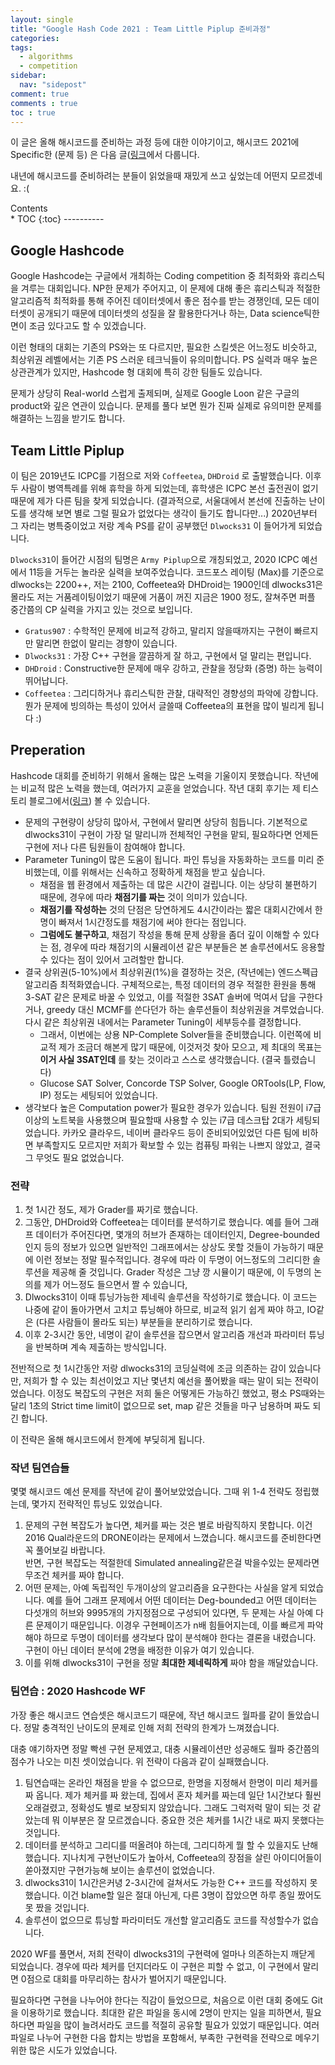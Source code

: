 ```yaml
---
layout: single
title: "Google Hash Code 2021 : Team Little Piplup 준비과정"
categories: 
tags:
  - algorithms
  - competition
sidebar:
  nav: "sidepost"
comment: true
comments : true
toc : true
---
```



이 글은 올해 해시코드를 준비하는 과정 등에 대한 이야기이고, 해시코드 2021에 Specific한 (문제 등) 은 다음 글([링크](/Hashcode-2021-prelim/)에서 다룹니다.

내년에 해시코드를 준비하려는 분들이 읽었을때 재밌게 쓰고 싶었는데 어떤지 모르겠네요. :( 

<div id="toc">
Contents
</div>
* TOC
{:toc}
----------

## Google Hashcode 
Google Hashcode는 구글에서 개최하는 Coding competition 중 최적화와 휴리스틱을 겨루는 대회입니다. NP한 문제가 주어지고, 이 문제에 대해 좋은 휴리스틱과 적절한 알고리즘적 최적화를 통해 주어진 데이터셋에서 좋은 점수를 받는 경쟁인데, 모든 데이터셋이 공개되기 때문에 데이터셋의 성질을 잘 활용한다거나 하는, Data science틱한 면이 조금 있다고도 할 수 있겠습니다.

이런 형태의 대회는 기존의 PS와는 또 다르지만, 필요한 스킬셋은 어느정도 비슷하고, 최상위권 레벨에서는 기존 PS 스러운 테크닉들이 유의미합니다. PS 실력과 매우 높은 상관관계가 있지만, Hashcode 형 대회에 특히 강한 팀들도 있습니다. 

문제가 상당히 Real-world 스럽게 출제되며, 실제로 Google Loon 같은 구글의 product와 깊은 연관이 있습니다. 문제를 풀다 보면 뭔가 진짜 실제로 유의미한 문제를 해결하는 느낌을 받기도 합니다. 

## Team Little Piplup 
이 팀은 2019년도 ICPC를 기점으로 저와 `Coffeetea`, `DHDroid` 로 출발했습니다. 이후 두 사람이 병역특례를 위해 휴학을 하게 되었는데, 휴학생은 ICPC 본선 출전권이 없기 때문에 제가 다른 팀을 찾게 되었습니다. (결과적으로, 서울대에서 본선에 진출하는 난이도를 생각해 보면 별로 그럴 필요가 없었다는 생각이 들기도 합니다만...) 2020년부터 그 자리는 병특중이었고 저랑 계속 PS를 같이 공부했던 `Dlwocks31` 이 들어가게 되었습니다.

`Dlwocks31`이 들어간 시점의 팀명은 `Army Piplup`으로 개칭되었고, 2020 ICPC 예선에서 11등을 거두는 놀라운 실력을 보여주었습니다. 코드포스 레이팅 (Max)를 기준으로 dlwocks는 2200++, 저는 2100, Coffeetea와 DHDroid는 1900인데 dlwocks31은 몰라도 저는 거품레이팅이었기 때문에 거품이 꺼진 지금은 1900 정도, 잘쳐주면 퍼플 중간쯤의 CP 실력을 가지고 있는 것으로 보입니다.

- `Gratus907` : 수학적인 문제에 비교적 강하고, 말리지 않을때까지는 구현이 빠르지만 말리면 한없이 말리는 경향이 있습니다.
- `Dlwocks31` : 가장 C++ 구현을 깔끔하게 잘 하고, 구현에서 덜 말리는 편입니다.
- `DHDroid` : Constructive한 문제에 매우 강하고, 관찰을 정당화 (증명) 하는 능력이 뛰어납니다. 
- `Coffeetea` : 그리디하거나 휴리스틱한 관찰, 대략적인 경향성의 파악에 강합니다. 뭔가 문제에 빙의하는 특성이 있어서 글쓸때 Coffeetea의 표현을 많이 빌리게 됩니다 :) 
  
## Preperation
Hashcode 대회를 준비하기 위해서 올해는 많은 노력을 기울이지 못했습니다. 작년에는 비교적 많은 노력을 했는데, 여러가지 교훈을 얻었습니다. 작년 대회 후기는 제 티스토리 블로그에서([링크](https://gratus907.com/92)) 볼 수 있습니다.

- 문제의 구현량이 상당히 많아서, 구현에서 말리면 상당히 힘듭니다. 기본적으로 dlwocks31이 구현이 가장 덜 말리니까 전체적인 구현을 맡되, 필요하다면 언제든 구현에 저나 다른 팀원들이 참여해야 합니다.
- Parameter Tuning이 많은 도움이 됩니다. 파인 튜닝을 자동화하는 코드를 미리 준비했는데, 이를 위해서는 신속하고 정확하게 채점을 받고 싶습니다.
  - 채점을 웹 환경에서 제출하는 데 많은 시간이 걸립니다. 이는 상당히 불편하기 때문에, 경우에 따라 **채점기를 짜는** 것이 의미가 있습니다. 
  - **채점기를 작성하는** 것의 단점은 당연하게도 4시간이라는 짧은 대회시간에서 한명이 빠져서 1시간정도를 채점기에 써야 한다는 점입니다.
  - **그럼에도 불구하고**, 채점기 작성을 통해 문제 상황을 좀더 깊이 이해할 수 있다는 점, 경우에 따라 채점기의 시뮬레이션 같은 부분들은 본 솔루션에서도 응용할 수 있다는 점이 있어서 고려할만 합니다.
- 결국 상위권(5-10%)에서 최상위권(1%)을 결정하는 것은, (작년에는) 엔드스펙급 알고리즘 최적화였습니다. 구체적으로는, 특정 데이터의 경우 적절한 환원을 통해 3-SAT 같은 문제로 바꿀 수 있었고, 이를 적절한 3SAT 솔버에 먹여서 답을 구한다거나, greedy 대신 MCMF를 쓴다던가 하는 솔루션들이 최상위권을 겨루었습니다. 다시 같은 최상위권 내에서는 Parameter Tuning이 세부등수를 결정합니다. 
  - 그래서, 이번에는 상용 NP-Complete Solver들을 준비했습니다. 이런쪽에 비교적 제가 조금더 해본게 많기 때문에, 이것저것 찾아 모으고, 제 최대의 목표는 **이거 사실 3SAT인데** 를 찾는 것이라고 스스로 생각했습니다. (결국 틀렸습니다)
  - Glucose SAT Solver, Concorde TSP Solver, Google ORTools(LP, Flow, IP) 정도는 세팅되어 있었습니다.
- 생각보다 높은 Computation power가 필요한 경우가 있습니다. 팀원 전원이 i7급 이상의 노트북을 사용했으며 필요할때 사용할 수 있는 i7급 데스크탑 2대가 세팅되었습니다. 카카오 클라우드, 네이버 클라우드 등이 준비되어있었던 다른 팀에 비하면 부족할지도 모르지만 저희가 확보할 수 있는 컴퓨팅 파워는 나쁘지 않았고, 결국 그 무엇도 필요 없었습니다.

### 전략 
1. 첫 1시간 정도, 제가 Grader를 짜기로 했습니다.
2. 그동안, DHDroid와 Coffeetea는 데이터를 분석하기로 했습니다. 예를 들어 그래프 데이터가 주어진다면, 몇개의 허브가 존재하는 데이터인지, Degree-bounded인지 등의 정보가 있으면 일반적인 그래프에서는 상상도 못할 것들이 가능하기 때문에 이런 정보는 정말 필수적입니다. 경우에 따라 이 두명이 어느정도의 그리디한 솔루션을 제공해 줄 것입니다. Grader 작성은 그냥 깡 시뮬이기 때문에, 이 두명의 논의를 제가 어느정도 들으면서 짤 수 있습니다,
3. Dlwocks31이 이때 튜닝가능한 제네릭 솔루션을 작성하기로 했습니다. 이 코드는 나중에 같이 돌아가면서 고치고 튜닝해야 하므로, 비교적 읽기 쉽게 짜야 하고, IO같은 (다른 사람들이 몰라도 되는) 부분들을 분리하기로 했습니다. 
4. 이후 2-3시간 동안, 네명이 같이 솔루션을 잡으면서 알고리즘 개선과 파라미터 튜닝을 반복하며 계속 제출하는 방식입니다.

전반적으로 첫 1시간동안 저랑 dlwocks31의 코딩실력에 조금 의존하는 감이 있습니다만, 저희가 할 수 있는 최선이었고 지난 몇년치 예선을 풀어봤을 때는 말이 되는 전략이었습니다. 이정도 복잡도의 구현은 저희 둘은 어떻게든 가능하긴 했었고, 평소 PS때와는 달리 1초의 Strict time limit이 없으므로 set, map 같은 것들을 마구 남용하며 짜도 되긴 합니다. 

이 전략은 올해 해시코드에서 한계에 부딪히게 됩니다.

### 작년 팀연습들
몇몇 해시코드 예선 문제를 작년에 같이 풀어보았었습니다. 그때 위 1-4 전략도 정립했는데, 몇가지 전략적인 튜닝도 있었습니다.
1. 문제의 구현 복잡도가 높다면, 체커를 짜는 것은 별로 바람직하지 못합니다. 이건 2016 Qual라운드의 DRONE이라는 문제에서 느꼈습니다. 해시코드를 준비한다면 꼭 풀어보길 바랍니다.  
   반면, 구현 복잡도는 적절한데 Simulated annealing같은걸 박을수있는 문제라면 무조건 체커를 짜야 합니다.
2. 어떤 문제는, 아예 독립적인 두개이상의 알고리즘을 요구한다는 사실을 알게 되었습니다. 예를 들어 그래프 문제에서 어떤 데이터는 Deg-bounded고 어떤 데이터는 다섯개의 허브와 9995개의 가지정점으로 구성되어 있다면, 두 문제는 사실 아예 다른 문제이기 때문입니다. 이경우 구현페이즈가 n배 힘들어지는데, 이를 빠르게 파악해야 하므로 두명이 데이터를 생각보다 많이 분석해야 한다는 결론을 내렸습니다. 구현이 아닌 데이터 분석에 2명을 배정한 이유가 여기 있습니다.
3. 이를 위해 dlwocks31이 구현을 정말 **최대한 제네릭하게** 짜야 함을 깨달았습니다.

### 팀연습 : 2020 Hashcode WF 
가장 좋은 해시코드 연습셋은 해시코드기 때문에, 작년 해시코드 월파를 같이 돌았습니다. 정말 충격적인 난이도의 문제로 인해 저희 전략의 한계가 느껴졌습니다.

대충 얘기하자면 정말 빡센 구현 문제였고, 대충 시뮬레이션만 성공해도 월파 중간쯤의 점수가 나오는 미친 셋이었습니다. 위 전략이 다음과 같이 실패했습니다.
1. 팀연습때는 온라인 채점을 받을 수 없으므로, 한명을 지정해서 한명이 미리 체커를 짜 옵니다. 제가 체커를 짜 왔는데, 집에서 혼자 체커를 짜는데 일단 1시간보다 훨씬 오래걸렸고, 정확성도 별로 보장되지 않았습니다. 그래도 그럭저럭 말이 되는 것 같았는데 뭐 이부분은 잘 모르겠습니다. 중요한 것은 체커를 1시간 내로 짜지 못했다는 것입니다.
2. 데이터를 분석하고 그리디를 떠올려야 하는데, 그리디하게 뭘 할 수 있을지도 난해했습니다. 지나치게 구현난이도가 높아서, Coffeetea의 장점을 살린 아이디어들이 쏟아졌지만 구현가능해 보이는 솔루션이 없었습니다.
3. dlwocks31이 1시간은커녕 2-3시간에 걸쳐서도 가능한 C++ 코드를 작성하지 못했습니다. 이건 blame할 일은 절대 아닌게, 다른 3명이 잡았으면 하루 종일 짰어도 못 짰을 것입니다.
4. 솔루션이 없으므로 튜닝할 파라미터도 개선할 알고리즘도 코드를 작성할수가 없습니다.

2020 WF를 풀면서, 저희 전략이 dlwocks31의 구현력에 얼마나 의존하는지 깨닫게 되었습니다. 경우에 따라 체커를 던지더라도 이 구현은 피할 수 없고, 이 구현에서 말리면 0점으로 대회를 마무리하는 참사가 벌어지기 때문입니다.

필요하다면 구현을 나누어야 한다는 직감이 들었으므로, 처음으로 이런 대회 중에도 Git을 이용하기로 했습니다. 최대한 같은 파일을 동시에 2명이 만지는 일을 피하면서, 필요하다면 파일을 많이 늘려서라도 코드를 적절히 공유할 필요가 있었기 때문입니다. 여러 파일로 나누어 구현한 다음 합치는 방법을 포함해서, 부족한 구현력을 전략으로 메우기 위한 많은 시도가 있었습니다.